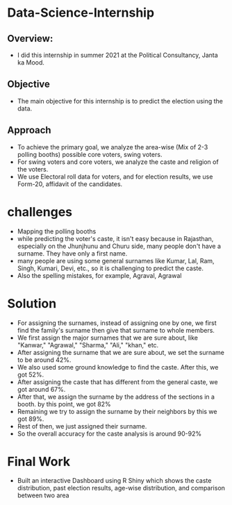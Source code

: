 # Data-Science-Internship

## Overview: 
* I did this internship in summer 2021 at the Political Consultancy, Janta ka Mood. 

## Objective 
* The main objective for this internship is to predict the election using the data.
## Approach
* To achieve the primary goal, we analyze the area-wise (Mix of 2-3 polling booths) possible core voters, swing voters.
* For swing voters and core voters, we analyze the caste and religion of the voters.
* We use Electoral roll data for voters, and for election results, we use Form-20, affidavit of the candidates.
# challenges
* Mapping the polling booths
* while predicting the voter's caste, it isn't easy because in Rajasthan, especially on the Jhunjhunu and Churu side, many people don't have a surname. They have only a first name.
* many people are using some general surnames like Kumar, Lal, Ram, Singh, Kumari, Devi, etc., so it is challenging to predict the caste.
* Also the spelling mistakes, for example, Agraval, Agrawal

# Solution
* For assigning the surnames, instead of assigning one by one, we first find the family's surname then give that surname to whole members.
* We first assign the major surnames that we are sure about, like "Kanwar," "Agrawal," "Sharma," "Ali," "khan," etc.
* After assigning the surname that we are sure about, we set the surname to be around 42%. 
* We also used some ground knowledge to find the caste. After this, we got 52%.
* After assigning the caste that has different from the general caste, we got around 67%.
* After that, we assign the surname by the address of the sections in a booth. by this point, we got 82%
* Remaining we try to assign the surname by their neighbors by this we got 89%.
* Rest of then, we just assigned their surname.
* So the overall accuracy for the caste analysis is around 90-92%
# Final Work
* Built an interactive Dashboard using R Shiny which shows the caste distribution, past election results, age-wise distribution, and comparison between two area
